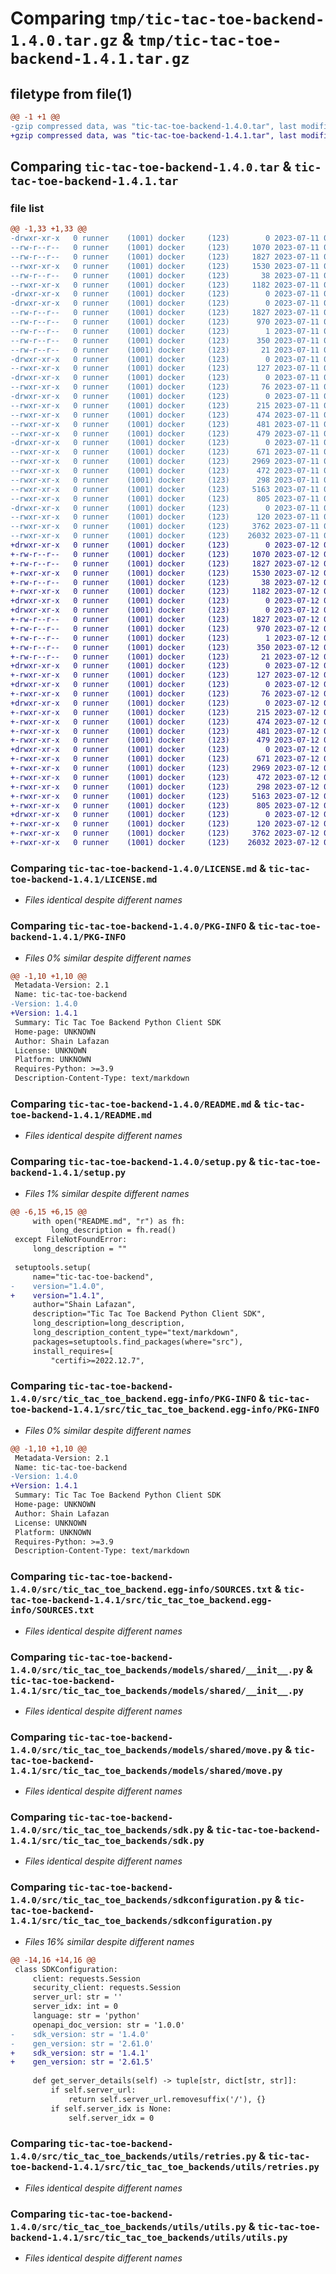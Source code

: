 # Comparing `tmp/tic-tac-toe-backend-1.4.0.tar.gz` & `tmp/tic-tac-toe-backend-1.4.1.tar.gz`

## filetype from file(1)

```diff
@@ -1 +1 @@
-gzip compressed data, was "tic-tac-toe-backend-1.4.0.tar", last modified: Tue Jul 11 01:45:25 2023, max compression
+gzip compressed data, was "tic-tac-toe-backend-1.4.1.tar", last modified: Wed Jul 12 01:53:40 2023, max compression
```

## Comparing `tic-tac-toe-backend-1.4.0.tar` & `tic-tac-toe-backend-1.4.1.tar`

### file list

```diff
@@ -1,33 +1,33 @@
-drwxr-xr-x   0 runner    (1001) docker     (123)        0 2023-07-11 01:45:25.148671 tic-tac-toe-backend-1.4.0/
--rw-r--r--   0 runner    (1001) docker     (123)     1070 2023-07-11 01:45:11.000000 tic-tac-toe-backend-1.4.0/LICENSE.md
--rw-r--r--   0 runner    (1001) docker     (123)     1827 2023-07-11 01:45:25.148671 tic-tac-toe-backend-1.4.0/PKG-INFO
--rwxr-xr-x   0 runner    (1001) docker     (123)     1530 2023-07-11 01:45:11.000000 tic-tac-toe-backend-1.4.0/README.md
--rw-r--r--   0 runner    (1001) docker     (123)       38 2023-07-11 01:45:25.148671 tic-tac-toe-backend-1.4.0/setup.cfg
--rwxr-xr-x   0 runner    (1001) docker     (123)     1182 2023-07-11 01:45:11.000000 tic-tac-toe-backend-1.4.0/setup.py
-drwxr-xr-x   0 runner    (1001) docker     (123)        0 2023-07-11 01:45:25.144671 tic-tac-toe-backend-1.4.0/src/
-drwxr-xr-x   0 runner    (1001) docker     (123)        0 2023-07-11 01:45:25.144671 tic-tac-toe-backend-1.4.0/src/tic_tac_toe_backend.egg-info/
--rw-r--r--   0 runner    (1001) docker     (123)     1827 2023-07-11 01:45:25.000000 tic-tac-toe-backend-1.4.0/src/tic_tac_toe_backend.egg-info/PKG-INFO
--rw-r--r--   0 runner    (1001) docker     (123)      970 2023-07-11 01:45:25.000000 tic-tac-toe-backend-1.4.0/src/tic_tac_toe_backend.egg-info/SOURCES.txt
--rw-r--r--   0 runner    (1001) docker     (123)        1 2023-07-11 01:45:25.000000 tic-tac-toe-backend-1.4.0/src/tic_tac_toe_backend.egg-info/dependency_links.txt
--rw-r--r--   0 runner    (1001) docker     (123)      350 2023-07-11 01:45:25.000000 tic-tac-toe-backend-1.4.0/src/tic_tac_toe_backend.egg-info/requires.txt
--rw-r--r--   0 runner    (1001) docker     (123)       21 2023-07-11 01:45:25.000000 tic-tac-toe-backend-1.4.0/src/tic_tac_toe_backend.egg-info/top_level.txt
-drwxr-xr-x   0 runner    (1001) docker     (123)        0 2023-07-11 01:45:25.148671 tic-tac-toe-backend-1.4.0/src/tic_tac_toe_backends/
--rwxr-xr-x   0 runner    (1001) docker     (123)      127 2023-07-11 01:45:11.000000 tic-tac-toe-backend-1.4.0/src/tic_tac_toe_backends/__init__.py
-drwxr-xr-x   0 runner    (1001) docker     (123)        0 2023-07-11 01:45:25.148671 tic-tac-toe-backend-1.4.0/src/tic_tac_toe_backends/models/
--rwxr-xr-x   0 runner    (1001) docker     (123)       76 2023-07-11 01:45:11.000000 tic-tac-toe-backend-1.4.0/src/tic_tac_toe_backends/models/__init__.py
-drwxr-xr-x   0 runner    (1001) docker     (123)        0 2023-07-11 01:45:25.148671 tic-tac-toe-backend-1.4.0/src/tic_tac_toe_backends/models/operations/
--rwxr-xr-x   0 runner    (1001) docker     (123)      215 2023-07-11 01:45:11.000000 tic-tac-toe-backend-1.4.0/src/tic_tac_toe_backends/models/operations/__init__.py
--rwxr-xr-x   0 runner    (1001) docker     (123)      474 2023-07-11 01:45:11.000000 tic-tac-toe-backend-1.4.0/src/tic_tac_toe_backends/models/operations/get_.py
--rwxr-xr-x   0 runner    (1001) docker     (123)      481 2023-07-11 01:45:11.000000 tic-tac-toe-backend-1.4.0/src/tic_tac_toe_backends/models/operations/get_version.py
--rwxr-xr-x   0 runner    (1001) docker     (123)      479 2023-07-11 01:45:11.000000 tic-tac-toe-backend-1.4.0/src/tic_tac_toe_backends/models/operations/put_games.py
-drwxr-xr-x   0 runner    (1001) docker     (123)        0 2023-07-11 01:45:25.148671 tic-tac-toe-backend-1.4.0/src/tic_tac_toe_backends/models/shared/
--rwxr-xr-x   0 runner    (1001) docker     (123)      671 2023-07-11 01:45:11.000000 tic-tac-toe-backend-1.4.0/src/tic_tac_toe_backends/models/shared/__init__.py
--rwxr-xr-x   0 runner    (1001) docker     (123)     2969 2023-07-11 01:45:11.000000 tic-tac-toe-backend-1.4.0/src/tic_tac_toe_backends/models/shared/move.py
--rwxr-xr-x   0 runner    (1001) docker     (123)      472 2023-07-11 01:45:11.000000 tic-tac-toe-backend-1.4.0/src/tic_tac_toe_backends/models/shared/moveparameter.py
--rwxr-xr-x   0 runner    (1001) docker     (123)      298 2023-07-11 01:45:11.000000 tic-tac-toe-backend-1.4.0/src/tic_tac_toe_backends/models/shared/version.py
--rwxr-xr-x   0 runner    (1001) docker     (123)     5163 2023-07-11 01:45:11.000000 tic-tac-toe-backend-1.4.0/src/tic_tac_toe_backends/sdk.py
--rwxr-xr-x   0 runner    (1001) docker     (123)      805 2023-07-11 01:45:11.000000 tic-tac-toe-backend-1.4.0/src/tic_tac_toe_backends/sdkconfiguration.py
-drwxr-xr-x   0 runner    (1001) docker     (123)        0 2023-07-11 01:45:25.148671 tic-tac-toe-backend-1.4.0/src/tic_tac_toe_backends/utils/
--rwxr-xr-x   0 runner    (1001) docker     (123)      120 2023-07-11 01:45:11.000000 tic-tac-toe-backend-1.4.0/src/tic_tac_toe_backends/utils/__init__.py
--rwxr-xr-x   0 runner    (1001) docker     (123)     3762 2023-07-11 01:45:11.000000 tic-tac-toe-backend-1.4.0/src/tic_tac_toe_backends/utils/retries.py
--rwxr-xr-x   0 runner    (1001) docker     (123)    26032 2023-07-11 01:45:11.000000 tic-tac-toe-backend-1.4.0/src/tic_tac_toe_backends/utils/utils.py
+drwxr-xr-x   0 runner    (1001) docker     (123)        0 2023-07-12 01:53:40.974370 tic-tac-toe-backend-1.4.1/
+-rw-r--r--   0 runner    (1001) docker     (123)     1070 2023-07-12 01:53:29.000000 tic-tac-toe-backend-1.4.1/LICENSE.md
+-rw-r--r--   0 runner    (1001) docker     (123)     1827 2023-07-12 01:53:40.974370 tic-tac-toe-backend-1.4.1/PKG-INFO
+-rwxr-xr-x   0 runner    (1001) docker     (123)     1530 2023-07-12 01:53:29.000000 tic-tac-toe-backend-1.4.1/README.md
+-rw-r--r--   0 runner    (1001) docker     (123)       38 2023-07-12 01:53:40.974370 tic-tac-toe-backend-1.4.1/setup.cfg
+-rwxr-xr-x   0 runner    (1001) docker     (123)     1182 2023-07-12 01:53:30.000000 tic-tac-toe-backend-1.4.1/setup.py
+drwxr-xr-x   0 runner    (1001) docker     (123)        0 2023-07-12 01:53:40.970369 tic-tac-toe-backend-1.4.1/src/
+drwxr-xr-x   0 runner    (1001) docker     (123)        0 2023-07-12 01:53:40.974370 tic-tac-toe-backend-1.4.1/src/tic_tac_toe_backend.egg-info/
+-rw-r--r--   0 runner    (1001) docker     (123)     1827 2023-07-12 01:53:40.000000 tic-tac-toe-backend-1.4.1/src/tic_tac_toe_backend.egg-info/PKG-INFO
+-rw-r--r--   0 runner    (1001) docker     (123)      970 2023-07-12 01:53:40.000000 tic-tac-toe-backend-1.4.1/src/tic_tac_toe_backend.egg-info/SOURCES.txt
+-rw-r--r--   0 runner    (1001) docker     (123)        1 2023-07-12 01:53:40.000000 tic-tac-toe-backend-1.4.1/src/tic_tac_toe_backend.egg-info/dependency_links.txt
+-rw-r--r--   0 runner    (1001) docker     (123)      350 2023-07-12 01:53:40.000000 tic-tac-toe-backend-1.4.1/src/tic_tac_toe_backend.egg-info/requires.txt
+-rw-r--r--   0 runner    (1001) docker     (123)       21 2023-07-12 01:53:40.000000 tic-tac-toe-backend-1.4.1/src/tic_tac_toe_backend.egg-info/top_level.txt
+drwxr-xr-x   0 runner    (1001) docker     (123)        0 2023-07-12 01:53:40.974370 tic-tac-toe-backend-1.4.1/src/tic_tac_toe_backends/
+-rwxr-xr-x   0 runner    (1001) docker     (123)      127 2023-07-12 01:53:30.000000 tic-tac-toe-backend-1.4.1/src/tic_tac_toe_backends/__init__.py
+drwxr-xr-x   0 runner    (1001) docker     (123)        0 2023-07-12 01:53:40.974370 tic-tac-toe-backend-1.4.1/src/tic_tac_toe_backends/models/
+-rwxr-xr-x   0 runner    (1001) docker     (123)       76 2023-07-12 01:53:30.000000 tic-tac-toe-backend-1.4.1/src/tic_tac_toe_backends/models/__init__.py
+drwxr-xr-x   0 runner    (1001) docker     (123)        0 2023-07-12 01:53:40.974370 tic-tac-toe-backend-1.4.1/src/tic_tac_toe_backends/models/operations/
+-rwxr-xr-x   0 runner    (1001) docker     (123)      215 2023-07-12 01:53:30.000000 tic-tac-toe-backend-1.4.1/src/tic_tac_toe_backends/models/operations/__init__.py
+-rwxr-xr-x   0 runner    (1001) docker     (123)      474 2023-07-12 01:53:30.000000 tic-tac-toe-backend-1.4.1/src/tic_tac_toe_backends/models/operations/get_.py
+-rwxr-xr-x   0 runner    (1001) docker     (123)      481 2023-07-12 01:53:30.000000 tic-tac-toe-backend-1.4.1/src/tic_tac_toe_backends/models/operations/get_version.py
+-rwxr-xr-x   0 runner    (1001) docker     (123)      479 2023-07-12 01:53:30.000000 tic-tac-toe-backend-1.4.1/src/tic_tac_toe_backends/models/operations/put_games.py
+drwxr-xr-x   0 runner    (1001) docker     (123)        0 2023-07-12 01:53:40.974370 tic-tac-toe-backend-1.4.1/src/tic_tac_toe_backends/models/shared/
+-rwxr-xr-x   0 runner    (1001) docker     (123)      671 2023-07-12 01:53:30.000000 tic-tac-toe-backend-1.4.1/src/tic_tac_toe_backends/models/shared/__init__.py
+-rwxr-xr-x   0 runner    (1001) docker     (123)     2969 2023-07-12 01:53:30.000000 tic-tac-toe-backend-1.4.1/src/tic_tac_toe_backends/models/shared/move.py
+-rwxr-xr-x   0 runner    (1001) docker     (123)      472 2023-07-12 01:53:30.000000 tic-tac-toe-backend-1.4.1/src/tic_tac_toe_backends/models/shared/moveparameter.py
+-rwxr-xr-x   0 runner    (1001) docker     (123)      298 2023-07-12 01:53:30.000000 tic-tac-toe-backend-1.4.1/src/tic_tac_toe_backends/models/shared/version.py
+-rwxr-xr-x   0 runner    (1001) docker     (123)     5163 2023-07-12 01:53:30.000000 tic-tac-toe-backend-1.4.1/src/tic_tac_toe_backends/sdk.py
+-rwxr-xr-x   0 runner    (1001) docker     (123)      805 2023-07-12 01:53:30.000000 tic-tac-toe-backend-1.4.1/src/tic_tac_toe_backends/sdkconfiguration.py
+drwxr-xr-x   0 runner    (1001) docker     (123)        0 2023-07-12 01:53:40.974370 tic-tac-toe-backend-1.4.1/src/tic_tac_toe_backends/utils/
+-rwxr-xr-x   0 runner    (1001) docker     (123)      120 2023-07-12 01:53:30.000000 tic-tac-toe-backend-1.4.1/src/tic_tac_toe_backends/utils/__init__.py
+-rwxr-xr-x   0 runner    (1001) docker     (123)     3762 2023-07-12 01:53:30.000000 tic-tac-toe-backend-1.4.1/src/tic_tac_toe_backends/utils/retries.py
+-rwxr-xr-x   0 runner    (1001) docker     (123)    26032 2023-07-12 01:53:30.000000 tic-tac-toe-backend-1.4.1/src/tic_tac_toe_backends/utils/utils.py
```

### Comparing `tic-tac-toe-backend-1.4.0/LICENSE.md` & `tic-tac-toe-backend-1.4.1/LICENSE.md`

 * *Files identical despite different names*

### Comparing `tic-tac-toe-backend-1.4.0/PKG-INFO` & `tic-tac-toe-backend-1.4.1/PKG-INFO`

 * *Files 0% similar despite different names*

```diff
@@ -1,10 +1,10 @@
 Metadata-Version: 2.1
 Name: tic-tac-toe-backend
-Version: 1.4.0
+Version: 1.4.1
 Summary: Tic Tac Toe Backend Python Client SDK
 Home-page: UNKNOWN
 Author: Shain Lafazan
 License: UNKNOWN
 Platform: UNKNOWN
 Requires-Python: >=3.9
 Description-Content-Type: text/markdown
```

### Comparing `tic-tac-toe-backend-1.4.0/README.md` & `tic-tac-toe-backend-1.4.1/README.md`

 * *Files identical despite different names*

### Comparing `tic-tac-toe-backend-1.4.0/setup.py` & `tic-tac-toe-backend-1.4.1/setup.py`

 * *Files 1% similar despite different names*

```diff
@@ -6,15 +6,15 @@
     with open("README.md", "r") as fh:
         long_description = fh.read()
 except FileNotFoundError:
     long_description = ""
 
 setuptools.setup(
     name="tic-tac-toe-backend",
-    version="1.4.0",
+    version="1.4.1",
     author="Shain Lafazan",
     description="Tic Tac Toe Backend Python Client SDK",
     long_description=long_description,
     long_description_content_type="text/markdown",
     packages=setuptools.find_packages(where="src"),
     install_requires=[
         "certifi>=2022.12.7",
```

### Comparing `tic-tac-toe-backend-1.4.0/src/tic_tac_toe_backend.egg-info/PKG-INFO` & `tic-tac-toe-backend-1.4.1/src/tic_tac_toe_backend.egg-info/PKG-INFO`

 * *Files 0% similar despite different names*

```diff
@@ -1,10 +1,10 @@
 Metadata-Version: 2.1
 Name: tic-tac-toe-backend
-Version: 1.4.0
+Version: 1.4.1
 Summary: Tic Tac Toe Backend Python Client SDK
 Home-page: UNKNOWN
 Author: Shain Lafazan
 License: UNKNOWN
 Platform: UNKNOWN
 Requires-Python: >=3.9
 Description-Content-Type: text/markdown
```

### Comparing `tic-tac-toe-backend-1.4.0/src/tic_tac_toe_backend.egg-info/SOURCES.txt` & `tic-tac-toe-backend-1.4.1/src/tic_tac_toe_backend.egg-info/SOURCES.txt`

 * *Files identical despite different names*

### Comparing `tic-tac-toe-backend-1.4.0/src/tic_tac_toe_backends/models/shared/__init__.py` & `tic-tac-toe-backend-1.4.1/src/tic_tac_toe_backends/models/shared/__init__.py`

 * *Files identical despite different names*

### Comparing `tic-tac-toe-backend-1.4.0/src/tic_tac_toe_backends/models/shared/move.py` & `tic-tac-toe-backend-1.4.1/src/tic_tac_toe_backends/models/shared/move.py`

 * *Files identical despite different names*

### Comparing `tic-tac-toe-backend-1.4.0/src/tic_tac_toe_backends/sdk.py` & `tic-tac-toe-backend-1.4.1/src/tic_tac_toe_backends/sdk.py`

 * *Files identical despite different names*

### Comparing `tic-tac-toe-backend-1.4.0/src/tic_tac_toe_backends/sdkconfiguration.py` & `tic-tac-toe-backend-1.4.1/src/tic_tac_toe_backends/sdkconfiguration.py`

 * *Files 16% similar despite different names*

```diff
@@ -14,16 +14,16 @@
 class SDKConfiguration:
     client: requests.Session
     security_client: requests.Session
     server_url: str = ''
     server_idx: int = 0
     language: str = 'python'
     openapi_doc_version: str = '1.0.0'
-    sdk_version: str = '1.4.0'
-    gen_version: str = '2.61.0'
+    sdk_version: str = '1.4.1'
+    gen_version: str = '2.61.5'
 
     def get_server_details(self) -> tuple[str, dict[str, str]]:
         if self.server_url:
             return self.server_url.removesuffix('/'), {}
         if self.server_idx is None:
             self.server_idx = 0
```

### Comparing `tic-tac-toe-backend-1.4.0/src/tic_tac_toe_backends/utils/retries.py` & `tic-tac-toe-backend-1.4.1/src/tic_tac_toe_backends/utils/retries.py`

 * *Files identical despite different names*

### Comparing `tic-tac-toe-backend-1.4.0/src/tic_tac_toe_backends/utils/utils.py` & `tic-tac-toe-backend-1.4.1/src/tic_tac_toe_backends/utils/utils.py`

 * *Files identical despite different names*

